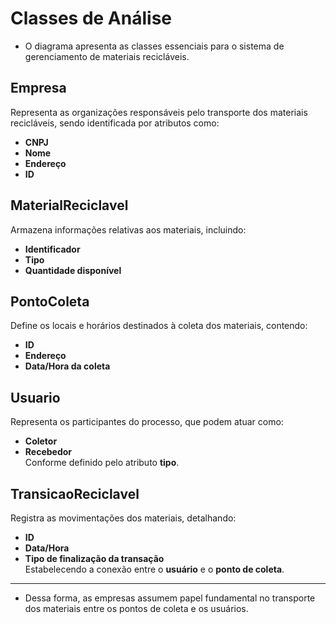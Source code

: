 # Classes de Análise

- O diagrama apresenta as classes essenciais para o sistema de gerenciamento de materiais recicláveis.

## Empresa
Representa as organizações responsáveis pelo transporte dos materiais recicláveis, sendo identificada por atributos como:
- **CNPJ**
- **Nome**
- **Endereço**
- **ID**

## MaterialReciclavel
Armazena informações relativas aos materiais, incluindo:
- **Identificador**
- **Tipo**
- **Quantidade disponível**

## PontoColeta
Define os locais e horários destinados à coleta dos materiais, contendo:
- **ID**
- **Endereço**
- **Data/Hora da coleta**

## Usuario
Representa os participantes do processo, que podem atuar como:
- **Coletor**
- **Recebedor**  
Conforme definido pelo atributo **tipo**.

## TransicaoReciclavel
Registra as movimentações dos materiais, detalhando:
- **ID**
- **Data/Hora**
- **Tipo de finalização da transação**  
Estabelecendo a conexão entre o **usuário** e o **ponto de coleta**.

---

- Dessa forma, as empresas assumem papel fundamental no transporte dos materiais entre os pontos de coleta e os usuários.
